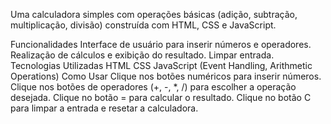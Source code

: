 Uma calculadora simples com operações básicas (adição, subtração, multiplicação, divisão) construída com HTML, CSS e JavaScript.

Funcionalidades
Interface de usuário para inserir números e operadores.
Realização de cálculos e exibição do resultado.
Limpar entrada.
Tecnologias Utilizadas
HTML
CSS
JavaScript (Event Handling, Arithmetic Operations)
Como Usar
Clique nos botões numéricos para inserir números.
Clique nos botões de operadores (+, -, *, /) para escolher a operação desejada.
Clique no botão = para calcular o resultado.
Clique no botão C para limpar a entrada e resetar a calculadora.
